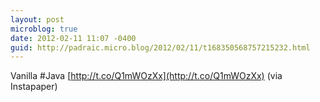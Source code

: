 ```yaml
---
layout: post
microblog: true
date: 2012-02-11 11:07 -0400
guid: http://padraic.micro.blog/2012/02/11/t168350568757215232.html
---
```

Vanilla #Java [http://t.co/Q1mWOzXx](http://t.co/Q1mWOzXx) (via Instapaper)
